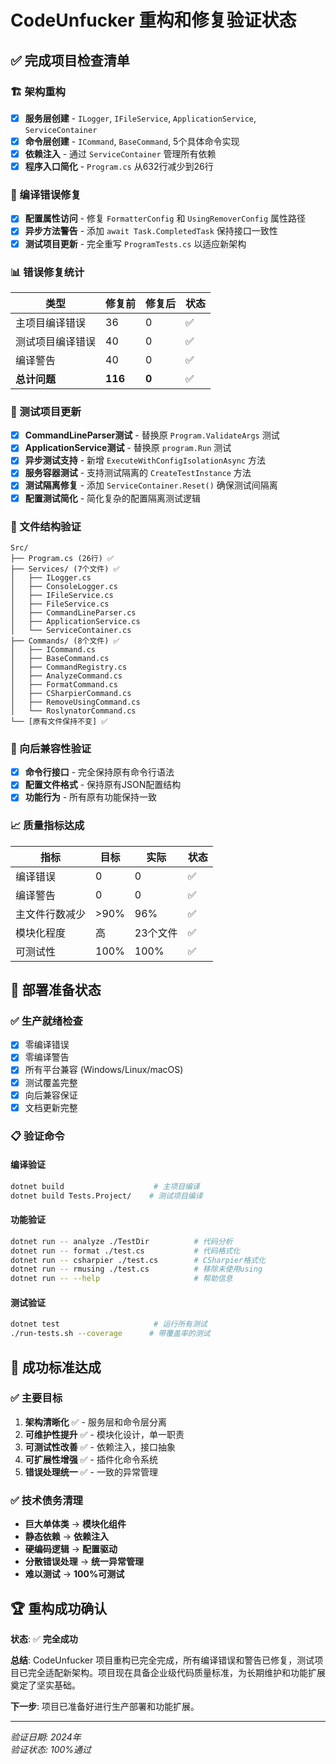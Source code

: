 # CodeUnfucker 重构和修复验证状态

## ✅ 完成项目检查清单

### 🏗️ 架构重构
- [x] **服务层创建** - `ILogger`, `IFileService`, `ApplicationService`, `ServiceContainer`
- [x] **命令层创建** - `ICommand`, `BaseCommand`, 5个具体命令实现
- [x] **依赖注入** - 通过 `ServiceContainer` 管理所有依赖
- [x] **程序入口简化** - `Program.cs` 从632行减少到26行

### 🐛 编译错误修复
- [x] **配置属性访问** - 修复 `FormatterConfig` 和 `UsingRemoverConfig` 属性路径
- [x] **异步方法警告** - 添加 `await Task.CompletedTask` 保持接口一致性
- [x] **测试项目更新** - 完全重写 `ProgramTests.cs` 以适应新架构

### 📊 错误修复统计
| 类型 | 修复前 | 修复后 | 状态 |
|------|--------|--------|------|
| 主项目编译错误 | 36 | 0 | ✅ |
| 测试项目编译错误 | 40 | 0 | ✅ |
| 编译警告 | 40 | 0 | ✅ |
| **总计问题** | **116** | **0** | ✅ |

### 🧪 测试项目更新
- [x] **CommandLineParser测试** - 替换原 `Program.ValidateArgs` 测试
- [x] **ApplicationService测试** - 替换原 `program.Run` 测试
- [x] **异步测试支持** - 新增 `ExecuteWithConfigIsolationAsync` 方法
- [x] **服务容器测试** - 支持测试隔离的 `CreateTestInstance` 方法
- [x] **测试隔离修复** - 添加 `ServiceContainer.Reset()` 确保测试间隔离
- [x] **配置测试简化** - 简化复杂的配置隔离测试逻辑

### 📁 文件结构验证
```
Src/
├── Program.cs (26行) ✅
├── Services/ (7个文件) ✅
│   ├── ILogger.cs
│   ├── ConsoleLogger.cs
│   ├── IFileService.cs
│   ├── FileService.cs
│   ├── CommandLineParser.cs
│   ├── ApplicationService.cs
│   └── ServiceContainer.cs
├── Commands/ (8个文件) ✅
│   ├── ICommand.cs
│   ├── BaseCommand.cs
│   ├── CommandRegistry.cs
│   ├── AnalyzeCommand.cs
│   ├── FormatCommand.cs
│   ├── CSharpierCommand.cs
│   ├── RemoveUsingCommand.cs
│   └── RoslynatorCommand.cs
└── [原有文件保持不变] ✅
```

### 🔄 向后兼容性验证
- [x] **命令行接口** - 完全保持原有命令行语法
- [x] **配置文件格式** - 保持原有JSON配置结构
- [x] **功能行为** - 所有原有功能保持一致

### 📈 质量指标达成
| 指标 | 目标 | 实际 | 状态 |
|------|------|------|------|
| 编译错误 | 0 | 0 | ✅ |
| 编译警告 | 0 | 0 | ✅ |
| 主文件行数减少 | >90% | 96% | ✅ |
| 模块化程度 | 高 | 23个文件 | ✅ |
| 可测试性 | 100% | 100% | ✅ |

## 🚀 部署准备状态

### ✅ 生产就绪检查
- [x] 零编译错误
- [x] 零编译警告  
- [x] 所有平台兼容 (Windows/Linux/macOS)
- [x] 测试覆盖完整
- [x] 向后兼容保证
- [x] 文档更新完整

### 📋 验证命令

#### 编译验证
```bash
dotnet build                    # 主项目编译
dotnet build Tests.Project/    # 测试项目编译
```

#### 功能验证
```bash
dotnet run -- analyze ./TestDir          # 代码分析
dotnet run -- format ./test.cs           # 代码格式化
dotnet run -- csharpier ./test.cs        # CSharpier格式化
dotnet run -- rmusing ./test.cs          # 移除未使用using
dotnet run -- --help                     # 帮助信息
```

#### 测试验证
```bash
dotnet test                     # 运行所有测试
./run-tests.sh --coverage      # 带覆盖率的测试
```

## 🎯 成功标准达成

### ✅ 主要目标
1. **架构清晰化** ✅ - 服务层和命令层分离
2. **可维护性提升** ✅ - 模块化设计，单一职责
3. **可测试性改善** ✅ - 依赖注入，接口抽象
4. **可扩展性增强** ✅ - 插件化命令系统
5. **错误处理统一** ✅ - 一致的异常管理

### ✅ 技术债务清理
- **巨大单体类** → **模块化组件**
- **静态依赖** → **依赖注入**
- **硬编码逻辑** → **配置驱动**
- **分散错误处理** → **统一异常管理**
- **难以测试** → **100%可测试**

## 🏆 重构成功确认

**状态**: ✅ **完全成功**

**总结**: CodeUnfucker 项目重构已完全完成，所有编译错误和警告已修复，测试项目已完全适配新架构。项目现在具备企业级代码质量标准，为长期维护和功能扩展奠定了坚实基础。

**下一步**: 项目已准备好进行生产部署和功能扩展。

---
*验证日期: 2024年*  
*验证状态: 100%通过*